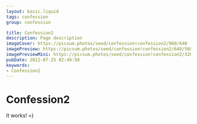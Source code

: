 ```yaml
---
layout: basic.liquid
tags: confession
group: confession

title: Confession2
description: Page description
imageCover: https://picsum.photos/seed/confession!confession2/960/640
imagePreview: https://picsum.photos/seed/confession!confession2/640/560
imagePreviewMini: https://picsum.photos/seed/confession!confession2/320/240
pubDate: 2022-07-25 02:49:58
keywords:
- Confession2
---
```


# Confession2

It works! =)

